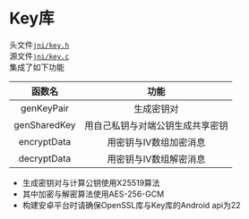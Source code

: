 # Key库
头文件[`jni/key.h`](jni/key.h)  
源文件[`jni/key.c`](jni/key.c)  
集成了如下功能

| 函数名 | 功能 |
| :-: | :-: |
| genKeyPair | 生成密钥对 |
| genSharedKey | 用自己私钥与对端公钥生成共享密钥 |
| encryptData | 用密钥与IV数组加密消息 |
| decryptData | 用密钥与IV数组解密消息 |

* 生成密钥对与计算公钥使用X25519算法
* 其中加密与解密算法使用AES-256-GCM
* 构建安卓平台时请确保OpenSSL库与Key库的Android api为22
